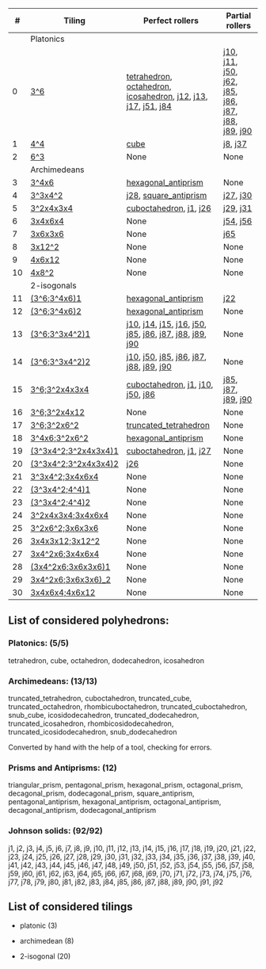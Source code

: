 
#|Tiling|Perfect rollers|Partial rollers|
-|------|---------------|---------------|
||Platonics
0|[3^6](https://i.imgur.com/0NvVetj.png)|[tetrahedron](https://i.imgur.com/qTnHBFK.png), [octahedron](https://i.imgur.com/NbyYPhF.png), [icosahedron](https://i.imgur.com/6EbrB4P.png), [j12](https://i.imgur.com/JKyaFLk.png), [j13](https://i.imgur.com/1Bde5ID.png), [j17](https://i.imgur.com/DsmHC0B.png), [j51](https://i.imgur.com/p5pvz19.png), [j84](https://i.imgur.com/jUUNeo4.png)|[j10](https://i.imgur.com/RjjuGMv.png), [j11](https://i.imgur.com/WNvdLmE.png), [j50](https://i.imgur.com/g6UAvzs.png), [j62](https://i.imgur.com/XV2Xizj.png), [j85](https://i.imgur.com/NrWsF8A.png), [j86](https://i.imgur.com/fAUQOtC.png), [j87](https://i.imgur.com/mezcqRu.png), [j88](https://i.imgur.com/Ug13N84.png), [j89](https://i.imgur.com/q9sSpdE.png), [j90](https://i.imgur.com/J02IEPg.png)|
1|[4^4](https://i.imgur.com/eBjngcx.png)|[cube](https://i.imgur.com/xfHD1Qx.png)|[j8](https://i.imgur.com/aVLDYzX.png), [j37](https://i.imgur.com/QJazCpU.png)|
2|[6^3](https://i.imgur.com/5a9KBJT.png)|None|None|
||Archimedeans
3|[3^4x6](https://i.imgur.com/O35WIdn.png)|[hexagonal_antiprism](https://i.imgur.com/lQ6eYsZ.png)|None|
4|[3^3x4^2](https://i.imgur.com/cFMHQEg.png)|[j28](https://i.imgur.com/vlt4Bsw.png), [square_antiprism](https://i.imgur.com/3iYzMSK.png)|[j27](https://i.imgur.com/4G3ohLn.png), [j30](https://i.imgur.com/ZHPKoyd.png)|
5|[3^2x4x3x4](https://i.imgur.com/QunlcxR.png)|[cuboctahedron](https://i.imgur.com/tCNY3MB.png), [j1](https://i.imgur.com/yux8atr.png), [j26](https://i.imgur.com/s8oiz45.png)|[j29](https://i.imgur.com/c2DBnx0.png), [j31](https://i.imgur.com/U4pqeL0.png)|
6|[3x4x6x4](https://i.imgur.com/BR3iVNA.png)|None|[j54](https://i.imgur.com/zrLCZSB.png), [j56](https://i.imgur.com/EAlef9F.png)|
7|[3x6x3x6](https://i.imgur.com/kRvEAYw.png)|None|[j65](https://i.imgur.com/aHOcupj.png)|
8|[3x12^2](https://i.imgur.com/HiK00HY.png)|None|None|
9|[4x6x12](https://i.imgur.com/wkMNhb4.png)|None|None|
10|[4x8^2](https://i.imgur.com/DY3tRhP.png)|None|None|
||2-isogonals
11|[(3^6;3^4x6)1](https://i.imgur.com/kSvh4XE.png)|[hexagonal_antiprism](https://i.imgur.com/jOqXsY5.png)|[j22](https://i.imgur.com/qVOzLkA.png)|
12|[(3^6;3^4x6)2](https://i.imgur.com/pfMgmVE.png)|[hexagonal_antiprism](https://i.imgur.com/qphI48T.png)|None|
13|[(3^6;3^3x4^2)1](https://i.imgur.com/FQxRbGO.png)|[j10](https://i.imgur.com/oM5HeC7.png), [j14](https://i.imgur.com/IJZNkNT.png), [j15](https://i.imgur.com/UqdPjoX.png), [j16](https://i.imgur.com/gVhetHd.png), [j50](https://i.imgur.com/Z2zRhYC.png), [j85](https://i.imgur.com/6v3wdMI.png), [j86](https://i.imgur.com/6XKkYUC.png), [j87](https://i.imgur.com/JDJaiW5.png), [j88](https://i.imgur.com/aecXp2P.png), [j89](https://i.imgur.com/GDIeh3L.png), [j90](https://i.imgur.com/CV1i62w.png)|None|
14|[(3^6;3^3x4^2)2](https://i.imgur.com/6py4GES.png)|[j10](https://i.imgur.com/xgA8MCK.png), [j50](https://i.imgur.com/RXwcvmV.png), [j85](https://i.imgur.com/4CgG3a9.png), [j86](https://i.imgur.com/I0uKc4e.png), [j87](https://i.imgur.com/TYBYMhE.png), [j88](https://i.imgur.com/EgrbVAZ.png), [j89](https://i.imgur.com/MCVEvyf.png), [j90](https://i.imgur.com/EkId7vN.png)|None|
15|[3^6;3^2x4x3x4](https://i.imgur.com/bES75Zp.png)|[cuboctahedron](https://i.imgur.com/z7jXxuh.png), [j1](https://i.imgur.com/HcPiBpF.png), [j10](https://i.imgur.com/20hIRNp.png), [j50](https://i.imgur.com/YI7SKc7.png), [j86](https://i.imgur.com/lB72K2M.png)|[j85](https://i.imgur.com/fZVYxRo.png), [j87](https://i.imgur.com/ZGwAqfL.png), [j89](https://i.imgur.com/p1c4axk.png), [j90](https://i.imgur.com/8h7vjv0.png)|
16|[3^6;3^2x4x12](https://i.imgur.com/yrkd2Td.png)|None|None|
17|[3^6;3^2x6^2](https://i.imgur.com/yYlmPFb.png)|[truncated_tetrahedron](https://i.imgur.com/Zs1NWev.png)|None|
18|[3^4x6;3^2x6^2](https://i.imgur.com/YYohMiu.png)|[hexagonal_antiprism](https://i.imgur.com/0lubskl.png)|None|
19|[(3^3x4^2;3^2x4x3x4)1](https://i.imgur.com/spTeWTF.png)|[cuboctahedron](https://i.imgur.com/3AjvAXW.png), [j1](https://i.imgur.com/OI8252V.png), [j27](https://i.imgur.com/R5589Yk.png)|None|
20|[(3^3x4^2;3^2x4x3x4)2](https://i.imgur.com/ah4STKx.png)|[j26](https://i.imgur.com/Zk0rMGE.png)|None|
21|[3^3x4^2;3x4x6x4](https://i.imgur.com/dl7gFm3.png)|None|None|
22|[(3^3x4^2;4^4)1](https://i.imgur.com/E38mCuu.png)|None|None|
23|[(3^3x4^2;4^4)2](https://i.imgur.com/78iFOLz.png)|None|None|
24|[3^2x4x3x4;3x4x6x4](https://i.imgur.com/wKxSBeF.png)|None|None|
25|[3^2x6^2;3x6x3x6](https://i.imgur.com/0YIadhU.png)|None|None|
26|[3x4x3x12;3x12^2](https://i.imgur.com/WdThPkO.png)|None|None|
27|[3x4^2x6;3x4x6x4](https://i.imgur.com/W6DaIXo.png)|None|None|
28|[(3x4^2x6;3x6x3x6)1](https://i.imgur.com/Qjqeo0Z.png)|None|None|
29|[3x4^2x6;3x6x3x6)_2](https://i.imgur.com/onomQdI.png)|None|None|
30|[3x4x6x4;4x6x12](https://i.imgur.com/8xbc2uw.png)|None|None|






## List of considered polyhedrons:

### Platonics: (5/5)

tetrahedron, cube, octahedron, dodecahedron, icosahedron

### Archimedeans: (13/13)

truncated_tetrahedron, cuboctahedron, truncated_cube, truncated_octahedron, rhombicuboctahedron, truncated_cuboctahedron, snub_cube, icosidodecahedron, truncated_dodecahedron, truncated_icosahedron, rhombicosidodecahedron, truncated_icosidodecahedron, snub_dodecahedron

Converted by hand with the help of a tool, checking for errors.

### Prisms and Antiprisms: (12)

triangular_prism, pentagonal_prism, hexagonal_prism, octagonal_prism, decagonal_prism, dodecagonal_prism, square_antiprism, pentagonal_antiprism, hexagonal_antiprism, octagonal_antiprism, decagonal_antiprism, dodecagonal_antiprism

### Johnson solids: (92/92)

j1, j2, j3, j4, j5, j6, j7, j8, j9, j10, j11, j12, j13, j14, j15, j16, j17, j18, j19, j20, j21, j22, j23, j24, j25, j26, j27, j28, j29, j30, j31, j32, j33, j34, j35, j36, j37, j38, j39, j40, j41, j42, j43, j44, j45, j46, j47, j48, j49, j50, j51, j52, j53, j54, j55, j56, j57, j58, j59, j60, j61, j62, j63, j64, j65, j66, j67, j68, j69, j70, j71, j72, j73, j74, j75, j76, j77, j78, j79, j80, j81, j82, j83, j84, j85, j86, j87, j88, j89, j90, j91, j92

## List of considered tilings

 * platonic (3)

 * archimedean (8)

 * 2-isogonal (20)